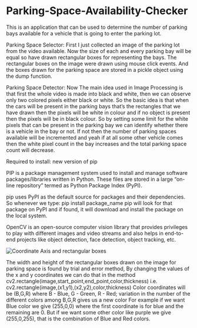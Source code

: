 # Parking-Space-Availability-Checker

This is an application that can be used to determine the number of parking bays available for a vehicle that is going to enter the parking lot.

Parking Space Selector:
First I just collected an image of the parking lot from the video available. Now the size of each and every parking bay will be equal so have drawn rectangular boxes for representing the bays. The rectangular boxes on the image were drawn using mouse click events. And the boxes drawn for the parking space are stored in a pickle object using the dump function.

Parking Space Detector:
	Now The main idea used in Image Processing is that first the whole video is made into black and white, then we can observe only two colored pixels either black or white. So the basic idea is that when the cars will be present in the parking bays that’s the rectangles that we have drawn then the pixels will be white in colour and if no object is present then the pixels will be in black colour. So by setting some limit for the white pixels that can be present in the parking bay we can identify whether there is a vehicle in the bay or not. If not then the number of parking spaces available will be incremented and yeah if at all some other vehicle comes then the white pixel count in the bay increases and the total parking space count will decrease.


Required to install: new version of pip 

PIP is a package management system used to install and manage software packages/libraries written in Python. These files are stored in a large “on-line repository” termed as Python Package Index (PyPI).

pip uses PyPI as the default source for packages and their dependencies. So whenever we type:
pip install package_name
pip will look for that package on PyPI and if found, it will download and install the package on the local system.

OpenCV is an open-source computer vision library that provides privileges to play with different images and video streams and also helps in end-to-end projects like object detection, face detection, object tracking, etc.

![Coordinate Axis and rectangular boxes](https://user-images.githubusercontent.com/82871294/177572488-4cb7d8f0-4bf0-48cc-8bb6-e277ea8925db.PNG)

The width and height of the rectangular boxes drawn on the image for parking space is found by trial and error method, By changing the values of the x and y coordinates we can do that in the method cv2.rectangle(image,start_point,end_point,color,thickness) i.e. cv2.rectangle(image,(x1,y1),(x2,y2),color,thickness)
Color coordinates will be (B,G,R) where B - Blue, G - Green, R - Red; variation in the number of the different colors among B,G,R gives us a new color
For example if we want Blue color we give (255,0,0) where the first coordinate is for blue and the remaining are 0. But if we want some other color like purple we give (255,0,255), that is the combination of Blue and Red colors.

